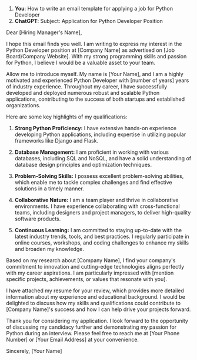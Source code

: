 1. **You**: How to write an email template for applying a job for Python Developer
2. **ChatGPT**: Subject: Application for Python Developer Position

Dear [Hiring Manager's Name],

I hope this email finds you well. I am writing to express my interest in the Python Developer position at [Company Name] as advertised on [Job Board/Company Website]. With my strong programming skills and passion for Python, I believe I would be a valuable asset to your team.

Allow me to introduce myself. My name is [Your Name], and I am a highly motivated and experienced Python Developer with [number of years] years of industry experience. Throughout my career, I have successfully developed and deployed numerous robust and scalable Python applications, contributing to the success of both startups and established organizations.

Here are some key highlights of my qualifications:

1. **Strong Python Proficiency:** I have extensive hands-on experience developing Python applications, including expertise in utilizing popular frameworks like Django and Flask.

2. **Database Management:** I am proficient in working with various databases, including SQL and NoSQL, and have a solid understanding of database design principles and optimization techniques.

3. **Problem-Solving Skills:** I possess excellent problem-solving abilities, which enable me to tackle complex challenges and find effective solutions in a timely manner.

4. **Collaborative Nature:** I am a team player and thrive in collaborative environments. I have experience collaborating with cross-functional teams, including designers and project managers, to deliver high-quality software products.

5. **Continuous Learning:** I am committed to staying up-to-date with the latest industry trends, tools, and best practices. I regularly participate in online courses, workshops, and coding challenges to enhance my skills and broaden my knowledge.

Based on my research about [Company Name], I find your company's commitment to innovation and cutting-edge technologies aligns perfectly with my career aspirations. I am particularly impressed with [mention specific projects, achievements, or values that resonate with you].

I have attached my resume for your review, which provides more detailed information about my experience and educational background. I would be delighted to discuss how my skills and qualifications could contribute to [Company Name]'s success and how I can help drive your projects forward.

Thank you for considering my application. I look forward to the opportunity of discussing my candidacy further and demonstrating my passion for Python during an interview. Please feel free to reach me at [Your Phone Number] or [Your Email Address] at your convenience.

Sincerely,
[Your Name]